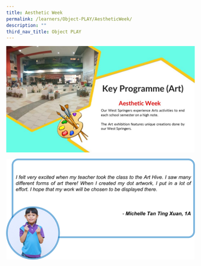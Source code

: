 ```yaml
---
title: Aesthetic Week
permalink: /learners/Object-PLAY/AestheticWeek/
description: ""
third_nav_title: Object PLAY
---
```

![](/images/Slide4-1-1024x576.jpg)

![](/images/Art-slide9-1024x548.png)